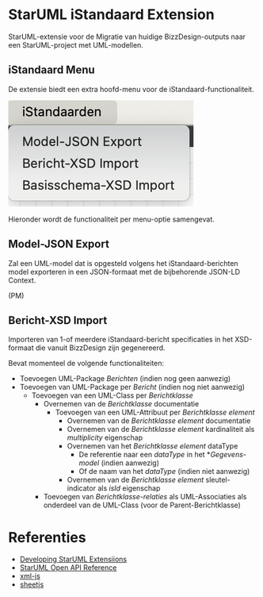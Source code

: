 # StarUML iStandaard Extension

StarUML-extensie voor de Migratie van huidige BizzDesign-outputs naar een StarUML-project met UML-modellen.

## iStandaard Menu

De extensie biedt een extra hoofd-menu voor de iStandaard-functionaliteit.

![iStandaard-menu](./assets/istd-menu.png)


Hieronder wordt de functionaliteit per menu-optie samengevat.

## Model-JSON Export

Zal een UML-model dat is opgesteld volgens het iStandaard-berichten model exporteren in een JSON-formaat met de bijbehorende JSON-LD Context.

(PM)

## Bericht-XSD Import

Importeren van 1-of meerdere iStandaard-bericht specificaties in het XSD-formaat die vanuit BizzDesign zijn gegenereerd.

Bevat momenteel de volgende functionaliteiten:
- Toevoegen UML-Package *Berichten* (indien nog geen aanwezig)
- Toevoegen van UML-Package per *Bericht* (indien nog niet aanwezig)
  - Toevoegen van een UML-Class per *Berichtklasse*
    - Overnemen van de *Berichtklasse* documentatie
      - Toevoegen van een UML-Attribuut per *Berichtklasse element*
        - Overnemen van de *Berichtklasse element* documentatie
        - Overnemen van de *Berichtklasse element* kardinaliteit als *multiplicity* eigenschap
        - Overnemen van het *Berichtklasse element* dataType
          - De referentie naar een *dataType* in het **Gegevens-model* (indien aanwezig)
          - Of de naam van het *dataType* (indien niet aanwezig)
        - Overnemen van de *Berichtklasse element* sleutel-indicator als *isId* eigenschap
    - Toevoegen van *Berichtklasse-relaties* als UML-Associaties als onderdeel van de UML-Class (voor de Parent-Berichtklasse)


# Referenties
- [Developing StarUML Extensiions](https://docs.staruml.io/developing-extensions)
- [StarUML Open API Reference](https://files.staruml.io/api-docs/6.0.0/api/index.html)
- [xml-js](https://github.com/nashwaan/xml-js)
- [sheetjs](https://docs.sheetjs.com/docs)